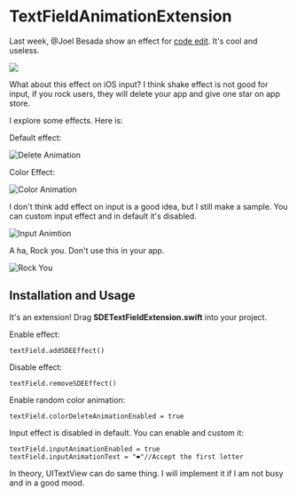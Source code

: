 # TextFieldAnimationExtension


Last week, @Joel Besada show an effect for [code edit](https://twitter.com/JoelBesada/status/670343885655293952). It's cool and useless.

![](https://cloud.githubusercontent.com/assets/688415/11440971/aadfae8e-9507-11e5-8aa0-0ecc87ca84b6.gif)

What about this effect on iOS input? I think shake effect is not good for input, if you rock users, they will delete your app and give one star on app store.  

I explore some effects. Here is:

Default effect:

![Delete Animation](https://github.com/seedante/TextFieldAnimationExtension/blob/master/Screenshot/DeleteAnimation.gif)

Color Effect:

![Color Animation](https://github.com/seedante/TextFieldAnimationExtension/blob/master/Screenshot/ColorDeleteAnimation.gif)

I don't think add effect on input is a good idea, but I still make a sample. You can custom input effect and in default it's disabled.

![Input Animtion](https://github.com/seedante/TextFieldAnimationExtension/blob/master/Screenshot/InputAnimation.gif)

A ha, Rock you. Don't use this in your app.

![Rock You](https://github.com/seedante/TextFieldAnimationExtension/blob/master/Screenshot/RockYou.gif)


## Installation and Usage

It's an extension! Drag **SDETextFieldExtension.swift** into your project. 

Enable effect:

	textField.addSDEEffect()
	
Disable effect:

	textField.removeSDEEffect()

Enable random color animation:

	textField.colorDeleteAnimationEnabled = true

Input effect is disabled in default. You can enable and custom it:

	textField.inputAnimationEnabled = true
	textField.inputAnimationText = "❤️"//Accept the first letter

In theory, UITextView can do same thing. I will implement it if I am not busy and in a good mood.
